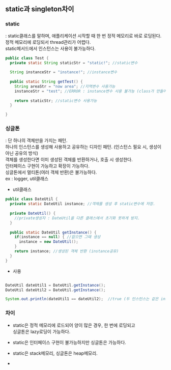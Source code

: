 ## static과 singleton차이

### static
: static클래스를 말하며, 애플리케이션 시작할 때 한 번 정적 메모리로 바로 로딩된다.     
정적 메모리에 로딩되서 thread관리가 어렵다.   
static메서드에서 인스턴스는 사용이 불가능하다.   

```java
public class Test {
  private static String staticStr = "static!"; //static변수 
  
  String instanceStr = "instance!"; //instance변수
  
  public static String getTest() {
    String areaStr = "now area"; //지역변수 사용가능
    instanceStr = "test"; //ERROR : instance변수 사용 불가능 (class가 만들어질 때 생기는 인스턴스 변수이다.)
    
    return staticStr; //static변수 사용가능
  }

}
```


### 싱글톤
: 단 하나의 객체만을 가지는 패턴.   
하나의 인스턴스를 생성해 사용하고 공유하는 디자인 패턴. (인스턴스 필요 시, 생성이 아닌 공유의 방식)    
객체를 생성한다면 이미 생성된 객체를 반환하거나, 호출 시 생성한다.   
인터페이스 구현이 가능하고 확장이 가능하다.  
싱글톤에서 멀티톤(여러 객체 반환)은 불가능하다.   
ex : logger, util클래스  

- util클래스
```java
public class DateUtil {
  private static DateUtil instance; //객체를 생성 후 static변수에 저장. 
  
  private DateUtil() {
    //private생성자 : DateUtil을 다른 클래스에서 초기화 못하게 방지.
  }
  
  public static DateUtil getInstance() {
    if(instance == null) { //없으면 그때 생성
      instance = new DateUtil();
    }
    return instance; //생성된 객체 반환 (instance공유)
  }
}
```

- 사용
```java

DateUtil dateUtil1 = DateUtil.getInstance();
DateUtil dateUtil2 = DateUtil.getInstance();

System.out.println(dateUtil1 == dateUtil2);  //true (두 인스턴스는 같은 instance로 주소 공유한다.)

```


### 차이
- static은 정적 메모리에 로드되어 양이 많은 경우, 한 번에 로딩되고   
싱글톤은 lazy로딩이 가능하다.   

- static은 인터페이스 구현이 불가능하지만 싱글톤은 가능하다.  

- static은 stack메모리, 싱글톤은 heap메모리.  
- 
